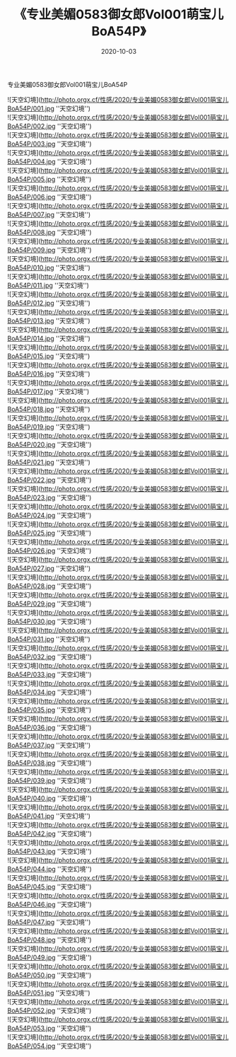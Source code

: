 ﻿---
layout: post
title:  《专业美媚0583御女郎Vol001萌宝儿BoA54P》
date:   2020-10-03
img: http://photo.orgx.cf/性感/2020/专业美媚0583御女郎Vol001萌宝儿BoA54P/000.jpg
categories: [美女, 性感, 泳衣]
---

专业美媚0583御女郎Vol001萌宝儿BoA54P



![天空幻境](http://photo.orgx.cf/性感/2020/专业美媚0583御女郎Vol001萌宝儿BoA54P/001.jpg ''天空幻境'') <br>
![天空幻境](http://photo.orgx.cf/性感/2020/专业美媚0583御女郎Vol001萌宝儿BoA54P/002.jpg ''天空幻境'') <br>
![天空幻境](http://photo.orgx.cf/性感/2020/专业美媚0583御女郎Vol001萌宝儿BoA54P/003.jpg ''天空幻境'') <br>
![天空幻境](http://photo.orgx.cf/性感/2020/专业美媚0583御女郎Vol001萌宝儿BoA54P/004.jpg ''天空幻境'') <br>
![天空幻境](http://photo.orgx.cf/性感/2020/专业美媚0583御女郎Vol001萌宝儿BoA54P/005.jpg ''天空幻境'') <br>
![天空幻境](http://photo.orgx.cf/性感/2020/专业美媚0583御女郎Vol001萌宝儿BoA54P/006.jpg ''天空幻境'') <br>
![天空幻境](http://photo.orgx.cf/性感/2020/专业美媚0583御女郎Vol001萌宝儿BoA54P/007.jpg ''天空幻境'') <br>
![天空幻境](http://photo.orgx.cf/性感/2020/专业美媚0583御女郎Vol001萌宝儿BoA54P/008.jpg ''天空幻境'') <br>
![天空幻境](http://photo.orgx.cf/性感/2020/专业美媚0583御女郎Vol001萌宝儿BoA54P/009.jpg ''天空幻境'') <br>
![天空幻境](http://photo.orgx.cf/性感/2020/专业美媚0583御女郎Vol001萌宝儿BoA54P/010.jpg ''天空幻境'') <br>
![天空幻境](http://photo.orgx.cf/性感/2020/专业美媚0583御女郎Vol001萌宝儿BoA54P/011.jpg ''天空幻境'') <br>
![天空幻境](http://photo.orgx.cf/性感/2020/专业美媚0583御女郎Vol001萌宝儿BoA54P/012.jpg ''天空幻境'') <br>
![天空幻境](http://photo.orgx.cf/性感/2020/专业美媚0583御女郎Vol001萌宝儿BoA54P/013.jpg ''天空幻境'') <br>
![天空幻境](http://photo.orgx.cf/性感/2020/专业美媚0583御女郎Vol001萌宝儿BoA54P/014.jpg ''天空幻境'') <br>
![天空幻境](http://photo.orgx.cf/性感/2020/专业美媚0583御女郎Vol001萌宝儿BoA54P/015.jpg ''天空幻境'') <br>
![天空幻境](http://photo.orgx.cf/性感/2020/专业美媚0583御女郎Vol001萌宝儿BoA54P/016.jpg ''天空幻境'') <br>
![天空幻境](http://photo.orgx.cf/性感/2020/专业美媚0583御女郎Vol001萌宝儿BoA54P/017.jpg ''天空幻境'') <br>
![天空幻境](http://photo.orgx.cf/性感/2020/专业美媚0583御女郎Vol001萌宝儿BoA54P/018.jpg ''天空幻境'') <br>
![天空幻境](http://photo.orgx.cf/性感/2020/专业美媚0583御女郎Vol001萌宝儿BoA54P/019.jpg ''天空幻境'') <br>
![天空幻境](http://photo.orgx.cf/性感/2020/专业美媚0583御女郎Vol001萌宝儿BoA54P/020.jpg ''天空幻境'') <br>
![天空幻境](http://photo.orgx.cf/性感/2020/专业美媚0583御女郎Vol001萌宝儿BoA54P/021.jpg ''天空幻境'') <br>
![天空幻境](http://photo.orgx.cf/性感/2020/专业美媚0583御女郎Vol001萌宝儿BoA54P/022.jpg ''天空幻境'') <br>
![天空幻境](http://photo.orgx.cf/性感/2020/专业美媚0583御女郎Vol001萌宝儿BoA54P/023.jpg ''天空幻境'') <br>
![天空幻境](http://photo.orgx.cf/性感/2020/专业美媚0583御女郎Vol001萌宝儿BoA54P/024.jpg ''天空幻境'') <br>
![天空幻境](http://photo.orgx.cf/性感/2020/专业美媚0583御女郎Vol001萌宝儿BoA54P/025.jpg ''天空幻境'') <br>
![天空幻境](http://photo.orgx.cf/性感/2020/专业美媚0583御女郎Vol001萌宝儿BoA54P/026.jpg ''天空幻境'') <br>
![天空幻境](http://photo.orgx.cf/性感/2020/专业美媚0583御女郎Vol001萌宝儿BoA54P/027.jpg ''天空幻境'') <br>
![天空幻境](http://photo.orgx.cf/性感/2020/专业美媚0583御女郎Vol001萌宝儿BoA54P/028.jpg ''天空幻境'') <br>
![天空幻境](http://photo.orgx.cf/性感/2020/专业美媚0583御女郎Vol001萌宝儿BoA54P/029.jpg ''天空幻境'') <br>
![天空幻境](http://photo.orgx.cf/性感/2020/专业美媚0583御女郎Vol001萌宝儿BoA54P/030.jpg ''天空幻境'') <br>
![天空幻境](http://photo.orgx.cf/性感/2020/专业美媚0583御女郎Vol001萌宝儿BoA54P/031.jpg ''天空幻境'') <br>
![天空幻境](http://photo.orgx.cf/性感/2020/专业美媚0583御女郎Vol001萌宝儿BoA54P/032.jpg ''天空幻境'') <br>
![天空幻境](http://photo.orgx.cf/性感/2020/专业美媚0583御女郎Vol001萌宝儿BoA54P/033.jpg ''天空幻境'') <br>
![天空幻境](http://photo.orgx.cf/性感/2020/专业美媚0583御女郎Vol001萌宝儿BoA54P/034.jpg ''天空幻境'') <br>
![天空幻境](http://photo.orgx.cf/性感/2020/专业美媚0583御女郎Vol001萌宝儿BoA54P/035.jpg ''天空幻境'') <br>
![天空幻境](http://photo.orgx.cf/性感/2020/专业美媚0583御女郎Vol001萌宝儿BoA54P/036.jpg ''天空幻境'') <br>
![天空幻境](http://photo.orgx.cf/性感/2020/专业美媚0583御女郎Vol001萌宝儿BoA54P/037.jpg ''天空幻境'') <br>
![天空幻境](http://photo.orgx.cf/性感/2020/专业美媚0583御女郎Vol001萌宝儿BoA54P/038.jpg ''天空幻境'') <br>
![天空幻境](http://photo.orgx.cf/性感/2020/专业美媚0583御女郎Vol001萌宝儿BoA54P/039.jpg ''天空幻境'') <br>
![天空幻境](http://photo.orgx.cf/性感/2020/专业美媚0583御女郎Vol001萌宝儿BoA54P/040.jpg ''天空幻境'') <br>
![天空幻境](http://photo.orgx.cf/性感/2020/专业美媚0583御女郎Vol001萌宝儿BoA54P/041.jpg ''天空幻境'') <br>
![天空幻境](http://photo.orgx.cf/性感/2020/专业美媚0583御女郎Vol001萌宝儿BoA54P/042.jpg ''天空幻境'') <br>
![天空幻境](http://photo.orgx.cf/性感/2020/专业美媚0583御女郎Vol001萌宝儿BoA54P/043.jpg ''天空幻境'') <br>
![天空幻境](http://photo.orgx.cf/性感/2020/专业美媚0583御女郎Vol001萌宝儿BoA54P/044.jpg ''天空幻境'') <br>
![天空幻境](http://photo.orgx.cf/性感/2020/专业美媚0583御女郎Vol001萌宝儿BoA54P/045.jpg ''天空幻境'') <br>
![天空幻境](http://photo.orgx.cf/性感/2020/专业美媚0583御女郎Vol001萌宝儿BoA54P/046.jpg ''天空幻境'') <br>
![天空幻境](http://photo.orgx.cf/性感/2020/专业美媚0583御女郎Vol001萌宝儿BoA54P/047.jpg ''天空幻境'') <br>
![天空幻境](http://photo.orgx.cf/性感/2020/专业美媚0583御女郎Vol001萌宝儿BoA54P/048.jpg ''天空幻境'') <br>
![天空幻境](http://photo.orgx.cf/性感/2020/专业美媚0583御女郎Vol001萌宝儿BoA54P/049.jpg ''天空幻境'') <br>
![天空幻境](http://photo.orgx.cf/性感/2020/专业美媚0583御女郎Vol001萌宝儿BoA54P/050.jpg ''天空幻境'') <br>
![天空幻境](http://photo.orgx.cf/性感/2020/专业美媚0583御女郎Vol001萌宝儿BoA54P/051.jpg ''天空幻境'') <br>
![天空幻境](http://photo.orgx.cf/性感/2020/专业美媚0583御女郎Vol001萌宝儿BoA54P/052.jpg ''天空幻境'') <br>
![天空幻境](http://photo.orgx.cf/性感/2020/专业美媚0583御女郎Vol001萌宝儿BoA54P/053.jpg ''天空幻境'') <br>
![天空幻境](http://photo.orgx.cf/性感/2020/专业美媚0583御女郎Vol001萌宝儿BoA54P/054.jpg ''天空幻境'') <br>